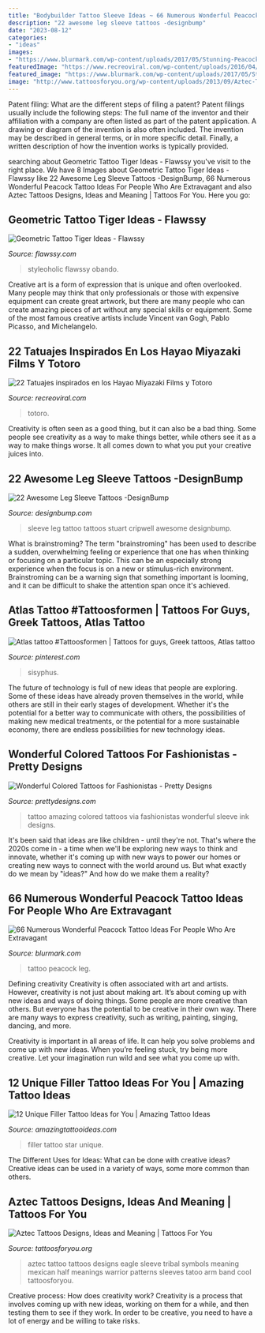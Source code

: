 ```yaml
---
title: "Bodybuilder Tattoo Sleeve Ideas ~ 66 Numerous Wonderful Peacock Tattoo Ideas For People Who Are Extravagant"
description: "22 awesome leg sleeve tattoos -designbump"
date: "2023-08-12"
categories:
- "ideas"
images:
- "https://www.blurmark.com/wp-content/uploads/2017/05/Stunning-Peacock-Tattoo-On-Lower-Leg.jpg"
featuredImage: "https://www.recreoviral.com/wp-content/uploads/2016/04/TATUAJES-TOTORO-9.jpg"
featured_image: "https://www.blurmark.com/wp-content/uploads/2017/05/Stunning-Peacock-Tattoo-On-Lower-Leg.jpg"
image: "http://www.tattoosforyou.org/wp-content/uploads/2013/09/Aztec-Tattoos-Sleeve-645x1024.jpg"
---
```



Patent filing: What are the different steps of filing a patent?
Patent filings usually include the following steps: 
The full name of the inventor and their affiliation with a company are often listed as part of the patent application. A drawing or diagram of the invention is also often included. The invention may be described in general terms, or in more specific detail. Finally, a written description of how the invention works is typically provided.

	

		
searching about Geometric Tattoo Tiger Ideas - Flawssy you've visit to the right place. We have 8 Images about Geometric Tattoo Tiger Ideas - Flawssy like 22 Awesome Leg Sleeve Tattoos -DesignBump, 66 Numerous Wonderful Peacock Tattoo Ideas For People Who Are Extravagant and also Aztec Tattoos Designs, Ideas and Meaning | Tattoos For You. Here you go:
		
    
## Geometric Tattoo Tiger Ideas - Flawssy

<img loading=lazy src="http://flawssy.com/wp-content/uploads/2016/12/Half-Sleeve-Japanese-Tiger-Tattoo.jpg" onerror="this.onerror=null;this.src='https://tse2.mm.bing.net/th?id=OIP.IaP63dnYbmxx6sYiK3VqmQHaJ4&amp;pid=15.1';" alt="Geometric Tattoo Tiger Ideas - Flawssy">

_Source: flawssy.com_

>styleoholic flawssy obando. 

	

Creative art is a form of expression that is unique and often overlooked. Many people may think that only professionals or those with expensive equipment can create great artwork, but there are many people who can create amazing pieces of art without any special skills or equipment. Some of the most famous creative artists include Vincent van Gogh, Pablo Picasso, and Michelangelo.

    
## 22 Tatuajes Inspirados En Los Hayao Miyazaki Films Y Totoro

<img loading=lazy src="https://www.recreoviral.com/wp-content/uploads/2016/04/TATUAJES-TOTORO-9.jpg" onerror="this.onerror=null;this.src='https://tse2.mm.bing.net/th?id=OIP.BD1AR2Lmsewv8c3Pyk6gpAHaKL&amp;pid=15.1';" alt="22 Tatuajes inspirados en los Hayao Miyazaki Films y Totoro">

_Source: recreoviral.com_

>totoro. 

	

Creativity is often seen as a good thing, but it can also be a bad thing. Some people see creativity as a way to make things better, while others see it as a way to make things worse. It all comes down to what you put your creative juices into.

    
## 22 Awesome Leg Sleeve Tattoos -DesignBump

<img loading=lazy src="https://designbump.com/wp-content/uploads/2015/09/Stuart-G-Cripwell-Leg-Sleeve.jpg" onerror="this.onerror=null;this.src='https://tse2.mm.bing.net/th?id=OIP.twXMAGyJgJK_sqZ9kJ4o8QHaLH&amp;pid=15.1';" alt="22 Awesome Leg Sleeve Tattoos -DesignBump">

_Source: designbump.com_

>sleeve leg tattoo tattoos stuart cripwell awesome designbump. 

	

What is brainstroming?
The term "brainstroming" has been used to describe a sudden, overwhelming feeling or experience that one has when thinking or focusing on a particular topic. This can be an especially strong experience when the focus is on a new or stimulus-rich environment. Brainstroming can be a warning sign that something important is looming, and it can be difficult to shake the attention span once it's achieved.

    
## Atlas Tattoo #Tattoosformen | Tattoos For Guys, Greek Tattoos, Atlas Tattoo

<img loading=lazy src="https://i.pinimg.com/736x/4b/f1/35/4bf135c16bd9ff65bfc8f0540a84ecb5.jpg" onerror="this.onerror=null;this.src='https://tse2.mm.bing.net/th?id=OIP.t5F7k7Vi80MN4p6JOgdJbQHaNL&amp;pid=15.1';" alt="Atlas tattoo #Tattoosformen | Tattoos for guys, Greek tattoos, Atlas tattoo">

_Source: pinterest.com_

>sisyphus. 

	

The future of technology is full of new ideas that people are exploring. Some of these ideas have already proven themselves in the world, while others are still in their early stages of development. Whether it's the potential for a better way to communicate with others, the possibilities of making new medical treatments, or the potential for a more sustainable economy, there are endless possibilities for new technology ideas.

    
## Wonderful Colored Tattoos For Fashionistas - Pretty Designs

<img loading=lazy src="http://www.prettydesigns.com/wp-content/uploads/2014/09/Amazing-Colored-Tattoo-for-Men.jpg" onerror="this.onerror=null;this.src='https://tse4.mm.bing.net/th?id=OIP.ZZtABqboai9zkmCt3_UYDwHaNO&amp;pid=15.1';" alt="Wonderful Colored Tattoos for Fashionistas - Pretty Designs">

_Source: prettydesigns.com_

>tattoo amazing colored tattoos via fashionistas wonderful sleeve ink designs. 

	

It's been said that ideas are like children - until they're not. That's where the 2020s come in - a time when we'll be exploring new ways to think and innovate, whether it's coming up with new ways to power our homes or creating new ways to connect with the world around us. But what exactly do we mean by "ideas?" And how do we make them a reality?

    
## 66 Numerous Wonderful Peacock Tattoo Ideas For People Who Are Extravagant

<img loading=lazy src="https://www.blurmark.com/wp-content/uploads/2017/05/Stunning-Peacock-Tattoo-On-Lower-Leg.jpg" onerror="this.onerror=null;this.src='https://tse3.mm.bing.net/th?id=OIP.H0N8LhTPhIc3bH1619UMygHaNK&amp;pid=15.1';" alt="66 Numerous Wonderful Peacock Tattoo Ideas For People Who Are Extravagant">

_Source: blurmark.com_

>tattoo peacock leg. 

	

Defining creativity
Creativity is often associated with art and artists. However, creativity is not just about making art. It’s about coming up with new ideas and ways of doing things.
Some people are more creative than others. But everyone has the potential to be creative in their own way. There are many ways to express creativity, such as writing, painting, singing, dancing, and more.

Creativity is important in all areas of life. It can help you solve problems and come up with new ideas. When you’re feeling stuck, try being more creative. Let your imagination run wild and see what you come up with.

    
## 12 Unique Filler Tattoo Ideas For You | Amazing Tattoo Ideas

<img loading=lazy src="https://amazingtattooideas.com/wp-content/uploads/2014/02/Star-filler-tattoo1.jpg" onerror="this.onerror=null;this.src='https://tse1.mm.bing.net/th?id=OIP.trAwz8u8sWPXXGytX5xLMgHaOM&amp;pid=15.1';" alt="12 Unique Filler Tattoo Ideas for You | Amazing Tattoo Ideas">

_Source: amazingtattooideas.com_

>filler tattoo star unique. 

	

The Different Uses for Ideas: What can be done with creative ideas?
Creative ideas can be used in a variety of ways, some more common than others.

    
## Aztec Tattoos Designs, Ideas And Meaning | Tattoos For You

<img loading=lazy src="http://www.tattoosforyou.org/wp-content/uploads/2013/09/Aztec-Tattoos-Sleeve-645x1024.jpg" onerror="this.onerror=null;this.src='https://tse3.mm.bing.net/th?id=OIP.QdeBALytWodCItenaAK3YwHaLw&amp;pid=15.1';" alt="Aztec Tattoos Designs, Ideas and Meaning | Tattoos For You">

_Source: tattoosforyou.org_

>aztec tattoo tattoos designs eagle sleeve tribal symbols meaning mexican half meanings warrior patterns sleeves tatoo arm band cool tattoosforyou. 

	

Creative process: How does creativity work?
Creativity is a process that involves coming up with new ideas, working on them for a while, and then testing them to see if they work. In order to be creative, you need to have a lot of energy and be willing to take risks.


